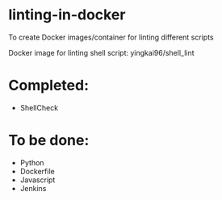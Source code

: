 # linting-in-docker
To create Docker images/container for linting different scripts

Docker image for linting shell script: yingkai96/shell_lint

# Completed:
* ShellCheck

# To be done:
* Python
* Dockerfile
* Javascript
* Jenkins